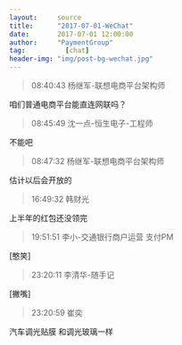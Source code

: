 ```yaml
---
layout:     source 
title:      "2017-07-01-WeChat"
date:       2017-07-01 12:00:00
author:     "PaymentGroup"
tag:		  [chat]
header-img: "img/post-bg-wechat.jpg"
---
```

> 08:40:43  杨继军-联想电商平台架构师  
   
咱们普通电商平台能直连网联吗？  
   
> 08:45:49  沈一点-恒生电子-工程师  
   
不能吧  
   
> 08:47:32  杨继军-联想电商平台架构师  
   
估计以后会开放的  
   
> 16:49:32  韩财光  
   
上半年的红包还没领完  
   
> 19:51:51  李小-交通银行商户运营 支付PM  
   
[憨笑]  
   
> 23:20:11  李清华-随手记  
   
[撇嘴]  
   
> 23:20:59  崔奕  
   
汽车调光贴膜 和调光玻璃一样  
   
